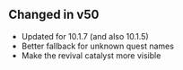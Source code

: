 ## Changed in v50

* Updated for 10.1.7 (and also 10.1.5)
* Better fallback for unknown quest names
* Make the revival catalyst more visible

